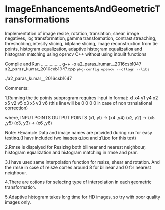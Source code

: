 # ImageEnhancementsAndGeometricTransformations
Implementation of   image resize,  rotation,  translation,  shear,  image negatives,  log transformation,
gamma transformation,  contrast streaching, thresholding, intesity slicing,  bitplane slicing, image 
reconstruction from tie points, histogram equalization, adaptive histogram equalization and histogram
matching using opencv C++ without using inbuilt functions

Complie and Run
................
g++ -o  a2_paras_kumar__2016csb1047  a2_paras_kumar_2016csb1047.cpp `pkg-config opencv --cflags --libs`

./a2_paras_kumar__2016csb1047

Comments:

1.Running the tie points subprogram requires input in format:
x1 x4 y1 y4
x2 x5 y2 y5
x3 x6 y3 y6 (this line will be 0 0 0 0 in case of non translational correction)

where,
INPUT POINTS	OUTPUT POINTS
(x1, y1)      ->    (x4 ,y4)
(x2, y2)      ->    (x5 ,y5)
(x3, y3)      ->    (x6 ,y6)

Note: *Example Data and image names are provided during run for easy testing.(I have included two images q.jpg and q1.jpg for this test)

2.Rmse is dispalyed for Resizing both bilinear and nearest neighbour, histogram equalization and histogram matching in rmse and psnr.

3.I have used same interpolation function for resize, shear and rotation. And the rmse in case of reisze comes around 8 for bilinear
  and 0 for nearest neighbour.

4.There are options for selecting type of interpolation in each geometric transformation.

5.Adaptive histogram takes long time for HD images, so try with poor quality images only.
